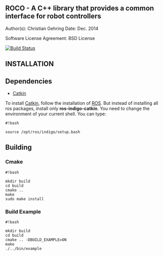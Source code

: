  ROCO - A C++ library that provides a common interface for robot controllers
----------------------------------------------------------------------------

Author(s): Christian Gehring
Date: Dec. 2014

Software License Agreement: BSD License

[![Build Status](http://129.132.38.183:8080/buildStatus/icon?job=roco)](http://129.132.38.183:8080/job/roco/)

INSTALLATION
------------

## Dependencies
* [Catkin](https://github.com/ros/catkin)

To install [Catkin](https://github.com/ros/catkin), follow the installation of [ROS](http://wiki.ros.org/indigo/Installation/Ubuntu). But instead of installing all ros packages, install only **ros-indigo-catkin**.
You need to change the environment of your current shell. You can type:


```
#!bash

source /opt/ros/indigo/setup.bash
```


## Building

### Cmake
```
#!bash

mkdir build
cd build
cmake ..
make
sudo make install
```

### Build Example

```
#!bash

mkdir build
cd build
cmake .. -DBUILD_EXAMPLE=ON
make
./../bin/example
```

